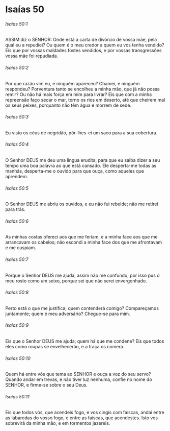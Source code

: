 # Isaías 50

###### Isaías 50:1

ASSIM diz o SENHOR: Onde está a carta de divórcio de vossa mãe, pela qual eu a repudiei? Ou quem é o meu credor a quem eu vos tenha vendido? Eis que por vossas maldades fostes vendidos, e por vossas transgressões vossa mãe foi repudiada.

###### Isaías 50:2

Por que razão vim eu, e ninguém apareceu? Chamei, e ninguém respondeu? Porventura tanto se encolheu a minha mão, que já não possa remir? Ou não há mais força em mim para livrar? Eis que com a minha repreensão faço secar o mar, torno os rios em deserto, até que cheirem mal os seus peixes, porquanto não têm água e morrem de sede.

###### Isaías 50:3

Eu visto os céus de negridão, pôr-lhes-ei um saco para a sua cobertura.

###### Isaías 50:4

O Senhor DEUS me deu uma língua erudita, para que eu saiba dizer a seu tempo uma boa palavra ao que está cansado. Ele desperta-me todas as manhãs, desperta-me o ouvido para que ouça, como aqueles que aprendem.

###### Isaías 50:5

O Senhor DEUS me abriu os ouvidos, e eu não fui rebelde; não me retirei para trás.

###### Isaías 50:6

As minhas costas ofereci aos que me feriam, e a minha face aos que me arrancavam os cabelos; não escondi a minha face dos que me afrontavam e me cuspiam.

###### Isaías 50:7

Porque o Senhor DEUS me ajuda, assim não me confundo; por isso pus o meu rosto como um seixo, porque sei que não serei envergonhado.

###### Isaías 50:8

Perto está o que me justifica; quem contenderá comigo? Compareçamos juntamente; quem é meu adversário? Chegue-se para mim.

###### Isaías 50:9

Eis que o Senhor DEUS me ajuda; quem há que me condene? Eis que todos eles como roupas se envelhecerão, e a traça os comerá.

###### Isaías 50:10

Quem há entre vós que tema ao SENHOR e ouça a voz do seu servo? Quando andar em trevas, e não tiver luz nenhuma, confie no nome do SENHOR, e firme-se sobre o seu Deus.

###### Isaías 50:11

Eis que todos vós, que acendeis fogo, e vos cingis com faíscas, andai entre as labaredas do vosso fogo, e entre as faíscas, que acendestes. Isto vos sobrevirá da minha mão, e em tormentos jazereis.

